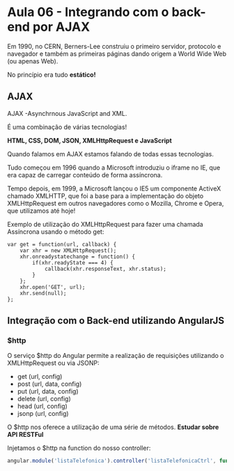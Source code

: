 # Aula 06 - Integrando com o back-end por AJAX

Em 1990, no CERN, Berners-Lee construiu o primeiro servidor, protocolo e navegador e também as primeiras páginas dando origem a World Wide Web (ou apenas Web).

No princípio era tudo **estático!**

## AJAX

AJAX -Asynchrnous JavaScript and XML. 

É uma combinação de várias tecnologias!

**HTML, CSS, DOM, JSON, XMLHttpRequest e JavaScript**

Quando falamos em AJAX estamos falando de todas essas tecnologias.

Tudo começou em 1996 quando a Microsoft introduziu o iframe no IE, que era capaz de carregar conteúdo de forma assíncrona. 

Tempo depois, em 1999, a Microsoft lançou o IE5 um componente ActiveX chamado XMLHTTP, que foi a base para a implementação do objeto XMLHttpRequest em outros navegadores como o Mozilla, Chrome e Opera, que utilizamos até hoje!

Exemplo de utilização do XMLHttpRequest para fazer uma chamada Assíncrona usando o método get:

```
var get = function(url, callback) {
    var xhr = new XMLHttpRequest();
    xhr.onreadystatechange = function() {
        if(xhr.readyState === 4) {
            callback(xhr.responseText, xhr.status);
        }
    };
    xhr.open('GET', url);
    xhr.send(null);
};
```


## Integração com o Back-end utilizando AngularJS

### $http
O serviço $http do Angular permite a realização de requisições utilizando o XMLHttpRequest ou via JSONP:

* get (url, config)
* post (url, data, config)
* put (url, data, config)
* delete (url, config)
* head (url, config)
* jsonp (url, config)

O $http nos oferece a utilização de uma série de métodos. **Estudar sobre API RESTFul**

Injetamos o $http na function do nosso controller: 

```js
angular.module('listaTelefonica').controller('listaTelefonicaCtrl', function($scope, $http) {});
```

